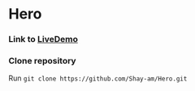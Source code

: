 # Hero

### Link to [LiveDemo](https://friendly-banach-9b7bad.netlify.app)

### Clone repository

Run `git clone https://github.com/Shay-am/Hero.git`
